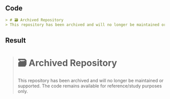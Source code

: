 ## Code

```md
> # 🗃️ Archived Repository
> This repository has been archived and will no longer be maintained or supported. The code remains available for reference/study purposes only.
```

## Result

> # 🗃️ Archived Repository
> This repository has been archived and will no longer be maintained or supported. The code remains available for reference/study purposes only.
